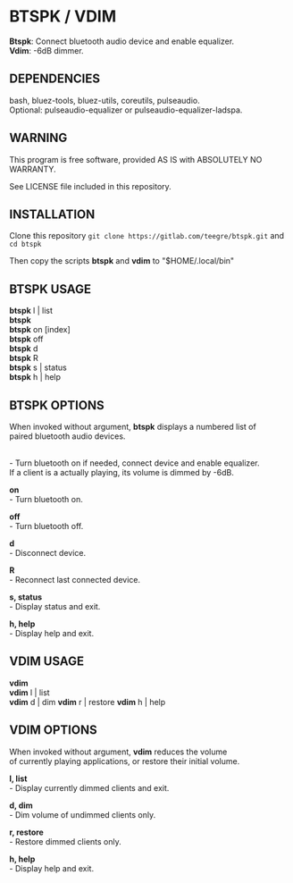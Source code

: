 # BTSPK / VDIM

**Btspk**: Connect bluetooth audio device and enable equalizer.  
**Vdim**: -6dB dimmer.  

## DEPENDENCIES

bash, bluez-tools, bluez-utils, coreutils, pulseaudio.  
Optional: pulseaudio-equalizer or pulseaudio-equalizer-ladspa.

## WARNING

This program is free software, provided AS IS with ABSOLUTELY NO WARRANTY.

See LICENSE file included in this repository.

## INSTALLATION

Clone this repository `git clone https://gitlab.com/teegre/btspk.git` and `cd btspk`

Then copy the scripts **btspk** and **vdim** to "$HOME/.local/bin"

## BTSPK USAGE

**btspk** l | list  
**btspk** <index>  
**btspk** on [index]  
**btspk** off  
**btspk** d  
**btspk** R  
**btspk** s | status  
**btspk** h | help  


## BTSPK OPTIONS

When invoked without argument, **btspk** displays a numbered list of  
paired bluetooth audio devices.

**<index>**  
    - Turn bluetooth on if needed, connect device and enable equalizer.  
      If a client is a actually playing, its volume is dimmed by -6dB.

**on**  
    - Turn bluetooth on.

**off**  
    - Turn bluetooth off.

**d**  
    - Disconnect device.

**R**  
    - Reconnect last connected device.

**s, status**  
    - Display status and exit.

**h, help**  
    - Display help and exit.

## VDIM USAGE

**vdim**  
**vdim** l | list  
**vdim** d | dim
**vdim** r | restore
**vdim** h | help  

## VDIM OPTIONS

When invoked without argument, **vdim** reduces the volume  
of currently playing applications, or restore their initial volume.

**l, list**  
    - Display currently dimmed clients and exit.

**d, dim**  
    - Dim volume of undimmed clients only.

**r, restore**  
    - Restore dimmed clients only.

**h, help**  
    - Display help and exit.

